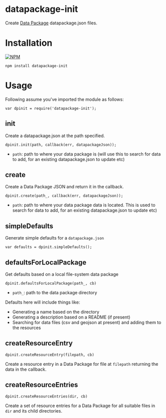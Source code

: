 datapackage-init
================

Create [Data Package][] datapackage.json files.

[Data Package]: http://data.okfn.org/standards/data-package

# Installation

[![NPM](https://nodei.co/npm/datapackage-init.png)](https://nodei.co/npm/datapackage-init/)

```
npm install datapackage-init
```

# Usage

Following assume you've imported the module as follows:

```
var dpinit = require('datapackage-init');
```

## init

Create a datapackage.json at the path specified.

```
dpinit.init(path, callback(err, datapackageJson));
```

* `path`: path to where your data package is (will use this to search
  for data to add, for an existing datapackage.json to update etc)

## create

Create a Data Package JSON and return it in the callback.

```
dpinit.create(path_, callback(err, datapackageJson));
```

* `path`: path to where your data package data is located. This is used to
  search for data to add, for an existing datapackage.json to update etc)


## simpleDefaults

Generate simple defaults for a `datapackage.json`

```
var defaults = dpinit.simpleDefaults();
```

## defaultsForLocalPackage

Get defaults based on a local file-system data package

```
dpinit.defaultsForLocalPackage(path_, cb)
```

* `path_`: path to the data package directory

Defaults here will include things like:

- Generating a name based on the directory
- Generating a description based on a README (if present)
- Searching for data files (csv and geojson at present) and adding them to the
  resources

## createResourceEntry

```
dpinit.createResourceEntry(filepath, cb)
```

Create a resource entry in a Data Package for file at `filepath` returning the
data in the callback.

## createResourceEntries

```
dpinit.createResourceEntries(dir, cb)
```

Create a set of resource entries for a Data Package for all suitable files in
`dir` and its child directories.

